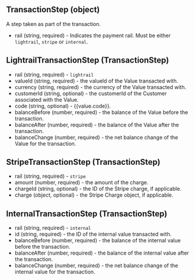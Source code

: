 ## TransactionStep (object)
A step taken as part of the transaction.
+ rail (string, required) - Indicates the payment rail. Must be either `lightrail`, `stripe` or `internal`.

## LightrailTransactionStep (TransactionStep)
+ rail (string, required) - `lightrail`
+ valueId (string, required) - the valueId of the Value transacted with.
+ currency (string, required) - the currency of the Value transacted with.
+ customerId (string, optional) - the customerId of the Customer associated with the Value.
+ code (string, optional) - {{value.code}}.
+ balanceBefore (number, required) - the balance of the Value before the transaction.
+ balanceAfter (number, required) - the balance of the Value after the transaction.
+ balanceChange (number, required) - the net balance change of the Value for the transaction.

## StripeTransactionStep (TransactionStep)
+ rail (string, required) - `stripe`
+ amount (number, required) - the amount of the charge.
+ chargeId (string, optional) - the ID of the Stripe charge, if applicable.
+ charge (object, optional) - the Stripe Charge object, if applicable.

## InternalTransactionStep (TransactionStep)
+ rail (string, required) - `internal`
+ id (string, required) - the ID of the internal value transacted with.
+ balanceBefore (number, required) - the balance of the internal value before the transaction.
+ balanceAfter (number, required) - the balance of the internal value after the transaction.
+ balanceChange (number, required) - the net balance change of the internal value for the transaction.
